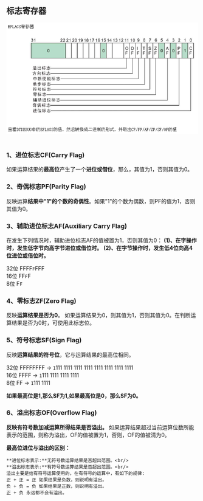 ## 标志寄存器

<div align="center"> <img src="../images/eflags//_1_eflags.png" width=""/> </div><br>

### 1、进位标志CF(Carry Flag)
如果运算结果的**最高位**产生了一个**进位或借位**，那么，其值为1，否则其值为0。

### 2、奇偶标志PF(Parity Flag)
反映运算**结果中"1"的个数的奇偶性**。如果"1"的个数为偶数，则PF的值为1，否则其值为0。

### 3、辅助进位标志AF(Auxiliary Carry Flag)
在发生下列情况时，辅助进位标志AF的值被置为1，否则其值为0：
**(1)、在字操作时，发生低字节向高字节进位或借位时。**
**(2)、在字节操作时，发生低4位向高4位进位或借位时。**

32位 FFFF`F`FFF<br/>
16位 FF`F`F<br/>
8位  F`F`<br/>

### 4、零标志ZF(Zero Flag)
反映**运算结果是否为0**。
如果运算结果为0，则其值为1，否则其值为0。在判断运算结果是否为0时，可使用此标志位。

### 5、符号标志SF(Sign Flag)
反映**运算结果的符号位**，它与运算结果的最高位相同。

32位 FFFFFFFF -> `1`111 1111 1111 1111 1111 1111 1111 1111<br/>
16位 FFFF -> `1`111 1111 1111 1111<br/>
8位  FF   -> `1`111 1111<br/>

**如果最高位是1,那么SF为1,如果最高位是0，那么SF为0。**

### 6、溢出标志OF(Overflow Flag)
**反映有符号数加减运算所得结果是否溢出。**
如果运算结果超过当前运算位数所能表示的范围，则称为溢出，OF的值被置为1，否则，OF的值被清为0。

**最高位进位与溢出的区别：**
```
**进位标志表示:**无符号数运算结果是否超出范围。<br/>
**溢出标志表示:**有符号数运算结果是否超出范围。<br/>
溢出主要是给有符号运算使用的，在有符号的运算中，有如下的规律:
正 + 正 = 正 如果结果是负数，则说明有溢出。
负 + 负 = 负 如果结果是正数，则说明有溢出。
正 + 负 永远都不会有溢出。						
```







